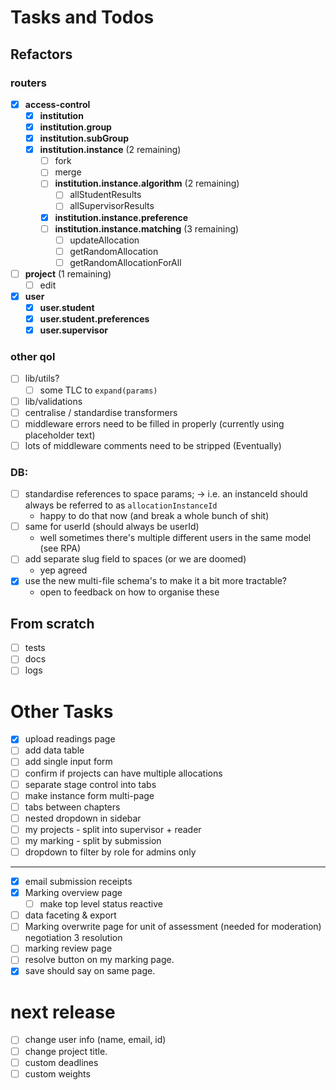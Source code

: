 # Tasks and Todos

## Refactors

### routers

- [x] **access-control** <!-- ok -->
  - [x] **institution** <!-- ok -->
  - [x] **institution.group** <!-- ok -->
  - [x] **institution.subGroup** <!-- ok -->
  - [x] **institution.instance** (2 remaining)
    - [ ] fork <!-- pin -->
    - [ ] merge <!-- pin -->
    - [ ] **institution.instance.algorithm** (2 remaining)
      - [ ] allStudentResults
      - [ ] allSupervisorResults
    - [x] **institution.instance.preference** <!-- ok -->
    - [ ] **institution.instance.matching** (3 remaining)
      - [ ] updateAllocation
      - [ ] getRandomAllocation <!-- pin -->
      - [ ] getRandomAllocationForAll <!-- pin -->
- [ ] **project** (1 remaining)
  - [ ] edit
- [x] **user** <!-- ok -->
  - [x] **user.student** <!-- ok -->
  - [x] **user.student.preferences** <!-- ok -->
  - [x] **user.supervisor** <!-- ok -->

### other qol

- [ ] lib/utils?
  - [ ] some TLC to `expand(params)`
- [ ] lib/validations
- [ ] centralise / standardise transformers
- [ ] middleware errors need to be filled in properly (currently using placeholder text)
- [ ] lots of middleware comments need to be stripped (Eventually)

### DB:

- [ ] standardise references to space params;
      -> i.e. an instanceId should always be referred to as `allocationInstanceId`
  - happy to do that now (and break a whole bunch of shit)
- [ ] same for userId (should always be userId)
  - well sometimes there's multiple different users in the same model (see RPA)
- [ ] add separate slug field to spaces (or we are doomed)
  - yep agreed
- [x] use the new multi-file schema's to make it a bit more tractable?
  - open to feedback on how to organise these

## From scratch

<!-- important but not urgent -->

- [ ] tests
- [ ] docs
- [ ] logs

# Other Tasks

- [x] upload readings page
- [ ] add data table
- [ ] add single input form
- [ ] confirm if projects can have multiple allocations
- [ ] separate stage control into tabs
- [ ] make instance form multi-page
- [ ] tabs between chapters
- [ ] nested dropdown in sidebar
- [ ] my projects - split into supervisor + reader
- [ ] my marking - split by submission
- [ ] dropdown to filter by role for admins only

---

- [x] email submission receipts
- [x] Marking overview page
  - [ ] make top level status reactive
- [ ] data faceting & export
- [ ] Marking overwrite page for unit of assessment (needed for moderation)
      negotiation 3 resolution
- [ ] marking review page
- [ ] resolve button on my marking page.
- [x] save should say on same page.

# next release

- [ ] change user info (name, email, id)
- [ ] change project title.
- [ ] custom deadlines
- [ ] custom weights
